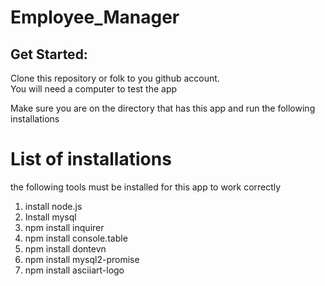 # Employee_Manager

## Get Started:

Clone this repository or folk to you github account.  
You will need a computer to test the app

Make sure you are on the directory that has this app and run the following installations

# List of installations 
the following tools must be installed for this app to work correctly

1. install node.js
2. Install mysql
3. npm install inquirer
4. npm install console.table
5. npm install dontevn
6. npm install mysql2-promise
7. npm install asciiart-logo
